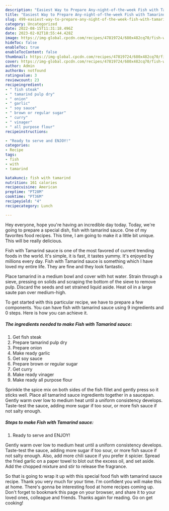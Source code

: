 ```yaml
---
description: "Easiest Way to Prepare Any-night-of-the-week Fish with Tamarind sauce"
title: "Easiest Way to Prepare Any-night-of-the-week Fish with Tamarind sauce"
slug: 499-easiest-way-to-prepare-any-night-of-the-week-fish-with-tamarind-sauce
category: Uncategorized
date: 2022-08-15T11:31:18.496Z
date: 2023-02-02T18:55:44.428Z
image: https://img-global.cpcdn.com/recipes/47819724/680x482cq70/fish-with-tamarind-sauce-recipe-main-photo.jpg
hideToc: false
enableToc: true
enableTocContent: false
thumbnail: https://img-global.cpcdn.com/recipes/47819724/680x482cq70/fish-with-tamarind-sauce-recipe-main-photo.jpg
cover: https://img-global.cpcdn.com/recipes/47819724/680x482cq70/fish-with-tamarind-sauce-recipe-main-photo.jpg
author: Admin
authorAv: notfound
ratingvalue: 3
reviewcount: 23
recipeingredient:
- " fish steak"
- " tamarind pulp dry"
- " onion"
- " garlic"
- " soy sauce"
- " brown or regular sugar"
- " curry"
- " vinager"
- " all purpose flour"
recipeinstructions:

- "Ready to serve and ENJOY!"
categories:
- Recipe
tags:
- fish
- with
- tamarind

katakunci: fish with tamarind 
nutrition: 161 calories
recipecuisine: American
preptime: "PT28M"
cooktime: "PT36M"
recipeyield: "4"
recipecategory: Lunch

---
```



Hey everyone, hope you're having an incredible day today. Today, we're going to prepare a special dish, fish with tamarind sauce. One of my favorites food recipes. This time, I am going to make it a little bit unique. This will be really delicious.

Fish with Tamarind sauce is one of the most favored of current trending foods in the world. It's simple, it is fast, it tastes yummy. It's enjoyed by millions every day. Fish with Tamarind sauce is something which I have loved my entire life. They are fine and they look fantastic.

Place tamarind in a medium bowl and cover with hot water. Strain through a sieve, pressing on solids and scraping the bottom of the sieve to remove pulp. Discard the seeds and set strained liquid aside. Heat oil in a large saute pan over medium-high.


To get started with this particular recipe, we have to prepare a few components. You can have fish with tamarind sauce using 9 ingredients and 0 steps. Here is how you can achieve it.

<!--inarticleads1-->

##### The ingredients needed to make Fish with Tamarind sauce:

1. Get  fish steak
1. Prepare  tamarind pulp dry
1. Prepare  onion
1. Make ready  garlic
1. Get  soy sauce
1. Prepare  brown or regular sugar
1. Get  curry
1. Make ready  vinager
1. Make ready  all purpose flour


Sprinkle the spice mix on both sides of the fish fillet and gently press so it sticks well. Place all tamarind sauce ingredients together in a saucepan. Gently warm over low to medium heat until a uniform consistency develops. Taste-test the sauce, adding more sugar if too sour, or more fish sauce if not salty enough. 

<!--inarticleads2-->

##### Steps to make Fish with Tamarind sauce:


1. Ready to serve and ENJOY!

Gently warm over low to medium heat until a uniform consistency develops. Taste-test the sauce, adding more sugar if too sour, or more fish sauce if not salty enough. Also, add more chili sauce if you prefer it spicier. Spread the fried garlic on a paper towel to blot out the excess oil, and set aside. Add the chopped mixture and stir to release the fragrance. 

So that is going to wrap it up with this special food fish with tamarind sauce recipe. Thank you very much for your time. I'm confident you will make this at home. There's gonna be interesting food at home recipes coming up. Don't forget to bookmark this page on your browser, and share it to your loved ones, colleague and friends. Thanks again for reading. Go on get cooking!
